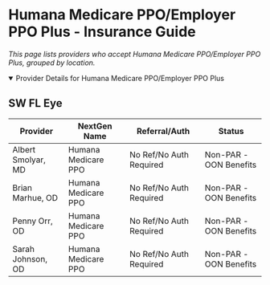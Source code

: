 # Humana Medicare PPO/Employer PPO Plus - Insurance Guide

*This page lists providers who accept Humana Medicare PPO/Employer PPO Plus, grouped by location.*

<details open><summary>Provider Details for Humana Medicare PPO/Employer PPO Plus</summary>

## SW FL Eye

| Provider | NextGen Name | Referral/Auth | Status |
|----------|-------------|--------------|--------|
| Albert Smolyar, MD | Humana Medicare PPO | No Ref/No Auth Required | Non-PAR -OON Benefits |
| Brian Marhue, OD | Humana Medicare PPO | No Ref/No Auth Required | Non-PAR -OON Benefits |
| Penny Orr, OD | Humana Medicare PPO | No Ref/No Auth Required | Non-PAR -OON Benefits |
| Sarah Johnson, OD | Humana Medicare PPO | No Ref/No Auth Required | Non-PAR -OON Benefits |

</details>

